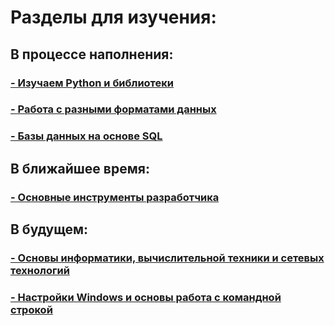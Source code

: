 # Разделы для изучения:

## В процессе наполнения:

### [- Изучаем Python и библиотеки](/study_materials/Python/Python_study_materials.md)
### [- Работа с разными форматами данных]()
### [- Базы данных на основе SQL](/study_materials/DataBase/DataBase_info.md)

## В ближайшее время:

### [- Основные инструменты разработчика](/images/img/minions_at_work.jpg)

## В будущем:
### [- Основы информатики, вычислительной техники и сетевых технологий]()
### [- Настройки Windows и основы работа с командной строкой]() 